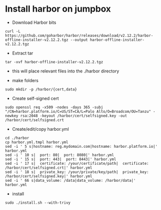 # Install harbor on jumpbox

* Download Harbor bits
```
curl -L https://github.com/goharbor/harbor/releases/download/v2.12.2/harbor-offline-installer-v2.12.2.tgz --output harbor-offline-installer-v2.12.2.tgz
```

* Extract tar
```
tar -xvf harbor-offline-installer-v2.12.2.tgz
```
  * this will place relevant files into the ./harbor directory

* make folders
```
sudo mkdir -p /harbor/{cert,data}
```

* Create self-signed cert
```
sudo openssl req -x509 -nodes -days 365 -subj "/CN=harbor.platform.io/C=US/ST=CA/L=Palo Alto/O=Broadcom/OU=Tanzu" -newkey rsa:2048 -keyout /harbor/cert/selfsigned.key -out /harbor/cert/selfsigned.crt
```

* Create/edit/copy harbor.yml
```
cd ./harbor
cp harbor.yml.tmpl harbor.yml
sed -i ' 5 s|hostname: reg.mydomain.com|hostname: harbor.platform.io|' harbor.yml
sed -i ' 10 s|  port: 80|  port: 8080|' harbor.yml
sed -i ' 15 s|  port: 443|  port: 8443|' harbor.yml
sed -i ' 17 s|  certificate: /your/certificate/path|  certificate: /harbor/cert/selfsigned.crt|' harbor.yml
sed -i ' 18 s|  private_key: /your/private/key/path|  private_key: /harbor/cert/selfsigned.key|' harbor.yml
sed -i ' 66 s|data_volume: /data|data_volume: /harbor/data|' harbor.yml
```

* install
```
sudo ./install.sh --with-trivy
```
